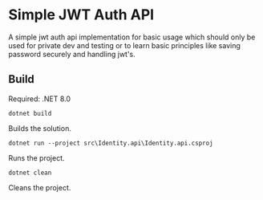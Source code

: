 # Simple JWT Auth API

A simple jwt auth api implementation for basic usage which should only be used for private dev and testing or to learn basic principles like saving password securely and handling jwt's.


## Build

Required: .NET 8.0

```
dotnet build
```
Builds the solution.

```
dotnet run --project src\Identity.api\Identity.api.csproj
```
Runs the project.

```
dotnet clean
```
Cleans the project.
